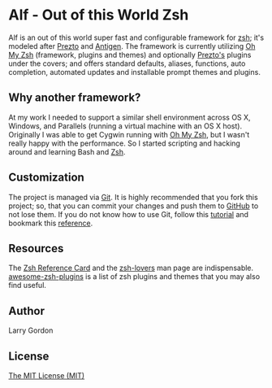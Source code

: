 Alf - Out of this World Zsh
===========================

Alf is an out of this world super fast and configurable framework for [zsh][4]; it's modeled after [Prezto][1] and [Antigen][2]. The framework is currently utilizing [Oh My Zsh][3] (framework, plugins and themes) and optionally [Prezto's][1] plugins under the covers; and offers standard defaults, aliases, functions, auto completion, automated updates and installable prompt themes and plugins.

Why another framework?
----------------------

At my work I needed to support a similar shell environment across OS X, Windows, and Parallels (running a virtual machine with an OS X host). Originally I was able to get Cygwin running with [Oh My Zsh][3], but I wasn't really happy with the performance. So I started scripting and hacking around and learning Bash and [Zsh][4].

Customization
-------------

The project is managed via [Git][6]. It is highly recommended that you fork this project; so, that you can commit your changes and push them to [GitHub][7] to not lose them. If you do not know how to use Git, follow this [tutorial][8] and bookmark this [reference][9].

Resources
---------

The [Zsh Reference Card][10] and the [zsh-lovers][11] man page are indispensable.  [awesome-zsh-plugins](https://github.com/unixorn/awesome-zsh-plugins) is a list of zsh plugins and themes that you may also find useful.

Author
------

Larry Gordon

License
-------

[The MIT License (MIT)](http://psyrendust.mit-license.org/2014)

[1]: https://github.com/sorin-ionescu/prezto
[2]: https://github.com/zsh-users/antigen
[3]: https://github.com/robbyrussell/oh-my-zsh
[4]: http://www.zsh.org
[5]: https://www.gnu.org/software/bash/bash.html
[6]: http://git-scm.com
[7]: https://github.com
[8]: http://gitimmersion.com
[9]: http://gitref.org
[10]: http://www.bash2zsh.com/zsh_refcard/refcard.pdf
[11]: http://grml.org/zsh/zsh-lovers.html
[12]: http://i.imgur.com/nBEEZ.png "sorin theme"
